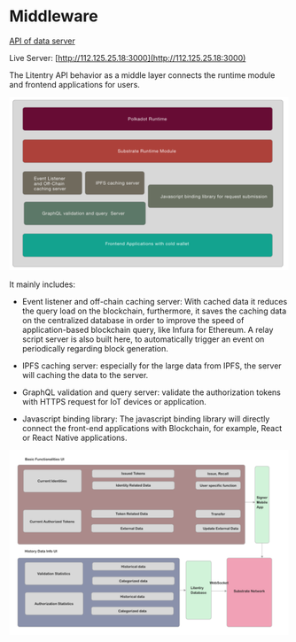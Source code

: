 # Middleware

[API of data server](../api/dataServer.md)

Live Server: [http://112.125.25.18:3000](http://112.125.25.18:3000)

The Litentry API behavior as a middle layer connects the runtime module and frontend applications for users.

![API Design](./design.png)

It mainly includes:

* Event listener and off-chain caching server:  With cached data it reduces the query load on the blockchain, furthermore, it saves the caching data on the centralized database in order to improve the speed of application-based blockchain query, like Infura for Ethereum. A relay script server is also built here, to automatically trigger an event on periodically regarding block generation.

* IPFS caching server: especially for the large data from IPFS, the server will caching the data to the server.

* GraphQL validation and query server: validate the authorization tokens with HTTPS request for IoT devices or application.

* Javascript binding library: The javascript binding library will directly connect the front-end applications with Blockchain, for example, React or React Native applications.

![Info Server Architecture](./server.png)

